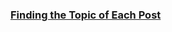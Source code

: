 ### [Finding the Topic of Each Post](https://leetcode.com/problems/finding-the-topic-of-each-post)


